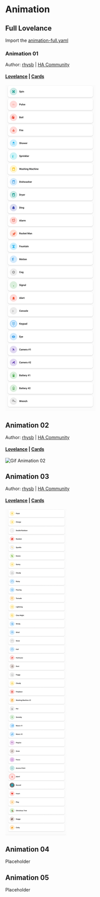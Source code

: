 # Animation <!-- {docsify-ignore-all} -->

## Full Lovelance

Import the [animation-full.yaml](animation-full.yaml)

### Animation 01

Author: [rhysb](https://community.home-assistant.io/u/rhysb) | [HA Community](https://community.home-assistant.io/t/mushroom-cards-build-a-beautiful-dashboard-easily/388590/3240?u=d0doooh)

#### [Lovelance](animation-01.yaml) | [Cards](animation-01.md)

![Gif Animation 01](../../images/animations-01.gif)

## Animation 02

Author: [rhysb](https://community.home-assistant.io/u/rhysb) | [HA Community](https://community.home-assistant.io/t/mushroom-cards-build-a-beautiful-dashboard-easily/388590/3256?u=d0doooh)

#### [Lovelance](animation-02.yaml) | [Cards](animation-02.md)

![Gif Animation 02](../../images/animations-02.gif)

## Animation 03

Author: [rhysb](https://community.home-assistant.io/u/rhysb) | [HA Community](https://community.home-assistant.io/t/mushroom-cards-build-a-beautiful-dashboard-easily/388590/3272?u=d0doooh)

#### [Lovelance](animation-03.yaml) | [Cards](animation-03.md)

![Gif Animation 03](../../images/animations-03.gif)

## Animation 04

Placeholder

## Animation 05

Placeholder
